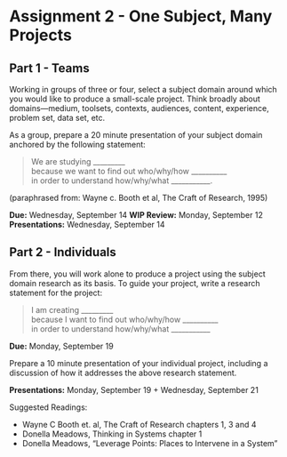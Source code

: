 # Assignment 2 - One Subject, Many Projects

## Part 1 - Teams

Working in groups of three or four, select a subject domain around which you would like to produce a small-scale project. Think broadly about domains—medium, toolsets, contexts, audiences, content, experience, problem set, data set, etc.

As a group, prepare a 20 minute presentation of your subject domain anchored by the following statement:

> We are studying _________  
> because we want to find out who/why/how __________  
> in order to understand how/why/what ___________.

(paraphrased from: Wayne c. Booth et al, The Craft of Research, 1995)

**Due:** Wednesday, September 14
**WIP Review:** Monday, September 12
**Presentations:** Wednesday, September 14


## Part 2 - Individuals

From there, you will work alone to produce a project using the subject domain research as its basis. To guide your project, write a research statement for the project:

> I am creating _________  
> because I want to find out who/why/how __________  
> in order to understand how/why/what ___________


**Due:** Monday, September 19


Prepare a 10 minute presentation of your individual project, including a discussion of how it addresses the above research statement.

**Presentations:** Monday, September 19 + Wednesday, September 21



Suggested Readings:
- Wayne C Booth et. al, The Craft of Research chapters 1, 3 and 4
- Donella Meadows, Thinking in Systems chapter 1
- Donella Meadows, “Leverage Points: Places to Intervene in a System”
